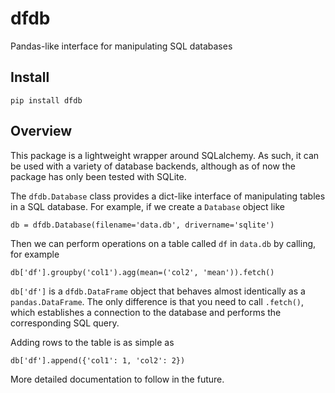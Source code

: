 # dfdb
Pandas-like interface for manipulating SQL databases

## Install
`pip install dfdb`

## Overview
This package is a lightweight wrapper around SQLalchemy. As such, it can be used with a variety of database backends, although as of now the package has only been tested with SQLite.

The `dfdb.Database` class provides a dict-like interface of manipulating tables in a SQL database. For example, if we create a `Database` object like

```db = dfdb.Database(filename='data.db', drivername='sqlite')```

Then we can perform operations on a table called `df` in `data.db` by calling, for example

```db['df'].groupby('col1').agg(mean=('col2', 'mean')).fetch()```

`db['df']` is a `dfdb.DataFrame` object that behaves almost identically as a `pandas.DataFrame`. The only difference is that you need to call `.fetch()`, which establishes a connection to the database and performs the corresponding SQL query.

Adding rows to the table is as simple as

```db['df'].append({'col1': 1, 'col2': 2})```

More detailed documentation to follow in the future.
